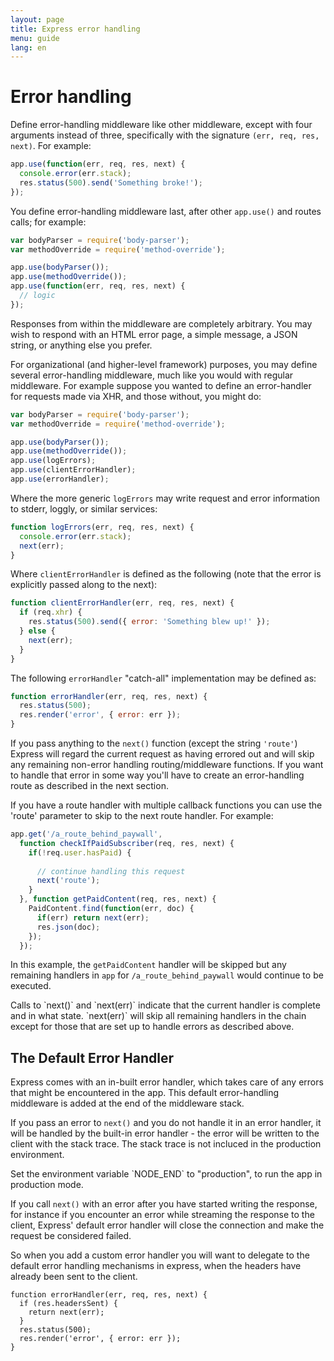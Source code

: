 ```yaml
---
layout: page
title: Express error handling
menu: guide
lang: en
---
```


# Error handling

Define error-handling middleware like other middleware,
except with four arguments instead of three, specifically with the signature
`(err, req, res, next)`. For example:

~~~js
app.use(function(err, req, res, next) {
  console.error(err.stack);
  res.status(500).send('Something broke!');
});
~~~

You define error-handling middleware last, after other `app.use()` and routes calls; for example:

~~~js
var bodyParser = require('body-parser');
var methodOverride = require('method-override');

app.use(bodyParser());
app.use(methodOverride());
app.use(function(err, req, res, next) {
  // logic
});
~~~

Responses from within the middleware are completely arbitrary. You may
wish to respond with an HTML error page, a simple message, a JSON string,
or anything else you prefer.

For organizational (and higher-level framework) purposes, you may define
several error-handling middleware, much like you would with
regular middleware. For example suppose you wanted to define an error-handler
for requests made via XHR, and those without, you might do:

~~~js
var bodyParser = require('body-parser');
var methodOverride = require('method-override');

app.use(bodyParser());
app.use(methodOverride());
app.use(logErrors);
app.use(clientErrorHandler);
app.use(errorHandler);
~~~

Where the more generic `logErrors` may write request and
error information to stderr, loggly, or similar services:

~~~js
function logErrors(err, req, res, next) {
  console.error(err.stack);
  next(err);
}
~~~

Where `clientErrorHandler` is defined as the following (note
that the error is explicitly passed along to the next):

~~~js
function clientErrorHandler(err, req, res, next) {
  if (req.xhr) {
    res.status(500).send({ error: 'Something blew up!' });
  } else {
    next(err);
  }
}
~~~

The following `errorHandler` "catch-all" implementation may be defined as:

~~~js
function errorHandler(err, req, res, next) {
  res.status(500);
  res.render('error', { error: err });
}
~~~

If you pass anything to the `next()` function (except the string `'route'`) Express will regard the current request as having errored out and will skip any remaining non-error handling routing/middleware functions.  If you want to handle that error in some way you'll have to create an error-handling route as described in the next section.

If you have a route handler with multiple callback functions you can use the 'route' parameter to skip to the next route handler.  For example:

~~~js
app.get('/a_route_behind_paywall', 
  function checkIfPaidSubscriber(req, res, next) {
    if(!req.user.hasPaid) { 
    
      // continue handling this request 
      next('route');
    }
  }, function getPaidContent(req, res, next) {
    PaidContent.find(function(err, doc) {
      if(err) return next(err);
      res.json(doc);
    });
  });
~~~ 

In this example, the `getPaidContent` handler will be skipped but any remaining handlers in `app` for `/a_route_behind_paywall` would continue to be executed.

<div class="doc-box doc-info" markdown="1">
Calls to `next()` and `next(err)` indicate that the current handler is complete and in what state.  `next(err)` will skip all remaining handlers in the chain except for those that are set up to handle errors as described above.
</div>

## The Default Error Handler

Express comes with an in-built error handler, which takes care of any errors that might be encountered in the app. This default error-handling middleware is added at the end of the middleware stack.

If you pass an error to `next()` and you do not handle it in
an error handler, it will be handled by the built-in error handler - the error will be written to the client with the
stack trace. The stack trace is not incluced in the production environment.

<div class="doc-box doc-info" markdown="1">
Set the environment variable `NODE_END` to "production", to run the app in production mode.
</div>

If you call `next()` with an error after you have started writing the
response, for instance if you encounter an error while streaming the
response to the client, Express' default error handler will close the
connection and make the request be considered failed.

So when you add a custom error handler you will want to delegate to
the default error handling mechanisms in express, when the headers
have already been sent to the client.

~~~
function errorHandler(err, req, res, next) {
  if (res.headersSent) {
    return next(err);
  }
  res.status(500);
  res.render('error', { error: err });
}
~~~
